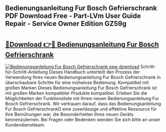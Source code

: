 ## Bedienungsanleitung Fur Bosch Gefrierschrank PDF Download Free - Part-LVm User Guide Repair - Service Owner Edition GZ59g

# <h2><a href="http://df4mso.blite.top/?on=Bedienungsanleitung+Fur+Bosch+Gefrierschrank">🔗Download 👉🔴 Bedienungsanleitung Fur Bosch Gefrierschrank</a></h2>

[![Bedienungsanleitung Fur Bosch Gefrierschrank new download](https://i.imgur.com/lujVjoI.png)](http://df4mso.blite.top/?on=Bedienungsanleitung+Fur+Bosch+Gefrierschrank)
Schritt-für-Schritt-Anleitung Dieses Handbuch unterteilt den Prozess der Verwendung Ihres neuen Bedienungsanleitung Fur Bosch Gefrierschrank in überschaubare Schritte für eine mühelose Bedienung. Kompatibel mit großen Marken Dieses Bedienungsanleitung Fur Bosch Gefrierschrank ist mit großen Marken kompatibler Produkte kompatibel. Erleben Sie die Möglichkeiten der Funktionsliste mit Ihrem neuen Bedienungsanleitung Fur Bosch Gefrierschrank. Wir vertrauen darauf, dass das Bedienungsanleitung Fur Bosch GefrierschrankD eine zuverlässige und effektive Ressource für Ihre Bemühungen war, die Besonderheiten Ihres neuen Geräts kennenzulernen. Bei Fragen oder Bedenken wenden Sie sich bitte an unser Kundendienstteam.
